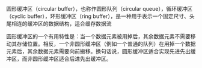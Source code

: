 圆形缓冲区（circular buffer），也称作圆形队列（circular queue），循环缓冲区（cyclic buffer），环形缓冲区（ring buffer），是一种用于表示一个固定尺寸、头尾相连的缓冲区的数据结构，适合缓存数据流

圆形缓冲区的一个有用特性是：当一个数据元素被用掉后，其余数据元素不需要移动其存储位置。相反，一个非圆形缓冲区（例如一个普通的队列）在用掉一个数据元素后，其余数据元素需要向前搬移。换句话说，圆形缓冲区适合实现先进先出缓冲区，而非圆形缓冲区适合后进先出缓冲区。
